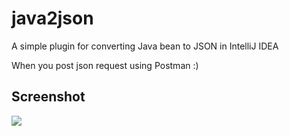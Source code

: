 # java2json

A simple plugin for converting Java bean to JSON in IntelliJ IDEA

When you post json request using Postman :)

## Screenshot

![](https://ws4.sinaimg.cn/large/006tNbRwgy1fnbmpeyl1gg31fi0pgtpg.gif)